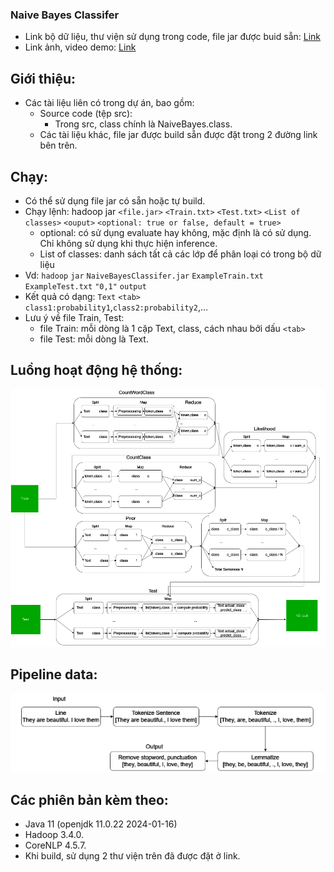 ### Naive Bayes Classifer
- Link bộ dữ liệu, thư viện sử dụng trong code, file jar được buid sẵn: [Link](https://drive.google.com/drive/folders/1sLJ6s0fKA4BZXDSFNkeVp8AzWEPQGufS?usp=drive_link) 
- Link ảnh, video demo: [Link](https://drive.google.com/drive/folders/1iUgsEYHMDoR_udNACCFmdAFS6GZZ2LvR?usp=drive_link)

## Giới thiệu:
- Các tài liệu liên có trong dự án, bao gồm:
    + Source code (tệp src):
        * Trong src, class chính là NaiveBayes.class.
    + Các tài liệu khác, file jar được build sẵn được đặt trong 2 đường link bên trên.
## Chạy:
- Có thể sử dụng file jar có sẵn hoặc tự build.
- Chạy lệnh: hadoop jar `<file.jar>` `<Train.txt>` `<Test.txt>` `<List of classes>` `<ouput>` `<optional: true or false, default = true>`
    - optional: có sử dụng evaluate hay không, mặc định là có sử dụng. Chỉ không sử dụng khi thực hiện inference.
    - List of classes: danh sách tất cả các lớp để phân loại có trong bộ dữ liệu
- Vd: `hadoop` `jar` `NaiveBayesClassifer.jar` `ExampleTrain.txt` `ExampleTest.txt` `"0,1"` `output`
- Kết quả có dạng: `Text` `<tab>` `class1:probability1`,`class2:probability2`,...
- Lưu ý về file Train, Test:
    + file Train: mỗi dòng là 1 cặp Text, class, cách nhau bởi dấu `<tab>`
    + file Test: mỗi dòng là Text.
## Luồng hoạt động hệ thống:
![workflow](image/workflow.png)
## Pipeline data:
![pipeline_data](image/pipeline%20data.png)
## Các phiên bản kèm theo:
- Java 11 (openjdk 11.0.22 2024-01-16)
- Hadoop 3.4.0.
- CoreNLP 4.5.7.
- Khi build, sử dụng 2 thư viện trên đã được đặt ở link.
